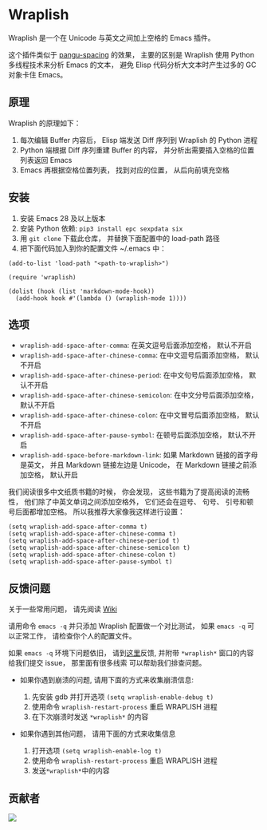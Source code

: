 # Wraplish

Wraplish 是一个在 Unicode 与英文之间加上空格的 Emacs 插件。

这个插件类似于 [pangu-spacing](https://github.com/coldnew/pangu-spacing) 的效果， 主要的区别是 Wraplish 使用 Python 多线程技术来分析 Emacs 的文本， 避免 Elisp 代码分析大文本时产生过多的 GC 对象卡住 Emacs。

## 原理

Wraplish 的原理如下：

1. 每次编辑 Buffer 内容后， Elisp 端发送 Diff 序列到 Wraplish 的 Python 进程
2. Python 端根据 Diff 序列重建 Buffer 的内容， 并分析出需要插入空格的位置列表返回 Emacs
3. Emacs 再根据空格位置列表， 找到对应的位置， 从后向前填充空格

## 安装

1. 安装 Emacs 28 及以上版本
2. 安装 Python 依赖: `pip3 install epc sexpdata six`
3. 用 `git clone` 下载此仓库， 并替换下面配置中的 load-path 路径
4. 把下面代码加入到你的配置文件 ~/.emacs 中：

```elisp
(add-to-list 'load-path "<path-to-wraplish>")

(require 'wraplish)

(dolist (hook (list 'markdown-mode-hook))
  (add-hook hook #'(lambda () (wraplish-mode 1))))
```

## 选项
* `wraplish-add-space-after-comma`: 在英文逗号后面添加空格， 默认不开启
* `wraplish-add-space-after-chinese-comma`: 在中文逗号后面添加空格， 默认不开启
* `wraplish-add-space-after-chinese-period`: 在中文句号后面添加空格， 默认不开启
* `wraplish-add-space-after-chinese-semicolon`: 在中文分号后面添加空格， 默认不开启
* `wraplish-add-space-after-chinese-colon`: 在中文冒号后面添加空格， 默认不开启
* `wraplish-add-space-after-pause-symbol`: 在顿号后面添加空格， 默认不开启
* `wraplish-add-space-before-markdown-link`: 如果 Markdown 链接的首字母是英文， 并且 Markdown 链接左边是 Unicode， 在 Markdown 链接之前添加空格， 默认开启

我们阅读很多中文纸质书籍的时候， 你会发现， 这些书籍为了提高阅读的流畅性， 他们除了中英文单词之间添加空格外， 它们还会在逗号、 句号、 引号和顿号后面都增加空格。 所以我推荐大家像我这样进行设置：

```elisp
(setq wraplish-add-space-after-comma t)
(setq wraplish-add-space-after-chinese-comma t)
(setq wraplish-add-space-after-chinese-period t)
(setq wraplish-add-space-after-chinese-semicolon t)
(setq wraplish-add-space-after-chinese-colon t)
(setq wraplish-add-space-after-pause-symbol t)
```

## 反馈问题

关于一些常用问题， 请先阅读
[Wiki](https://github.com/manateelazycat/wraplish/wiki)

请用命令 `emacs -q` 并只添加 Wraplish 配置做一个对比测试， 如果 `emacs -q` 可以正常工作， 请检查你个人的配置文件。

如果 `emacs -q` 环境下问题依旧， 请到[这里](https://github.com/manateelazycat/wraplish/issues/new)反馈, 并附带 `*wraplish*` 窗口的内容给我们提交 issue， 那里面有很多线索 可以帮助我们排查问题。

- 如果你遇到崩溃的问题, 请用下面的方式来收集崩溃信息:

  1. 先安装 gdb 并打开选项 `(setq wraplish-enable-debug t)`
  2. 使用命令 `wraplish-restart-process` 重启 WRAPLISH 进程
  3. 在下次崩溃时发送 `*wraplish*` 的内容

- 如果你遇到其他问题， 请用下面的方式来收集信息
  1. 打开选项 `(setq wraplish-enable-log t)`
  2. 使用命令 `wraplish-restart-process` 重启 WRAPLISH 进程
  3. 发送`*wraplish*`中的内容

## 贡献者

<a href = "https://github.com/manateelazycat/wraplish/graphs/contributors">
  <img src = "https://contrib.rocks/image?repo=manateelazycat/wraplish"/>
</a>
